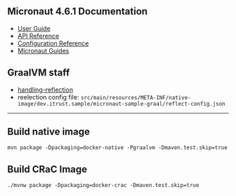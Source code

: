## Micronaut 4.6.1 Documentation

- [User Guide](https://docs.micronaut.io/4.6.1/guide/index.html)
- [API Reference](https://docs.micronaut.io/4.6.1/api/index.html)
- [Configuration Reference](https://docs.micronaut.io/4.6.1/guide/configurationreference.html)
- [Micronaut Guides](https://guides.micronaut.io/index.html)

## GraalVM staff

- [handling-reflection](https://guides.micronaut.io/latest/micronaut-graalvm-reflection-maven-java.html#handling-reflection)
- reelection config file: `src/main/resources/META-INF/native-image/dev.itrust.sample/micronaut-sample-graal/reflect-config.json` 
---

## Build native image

````shell
mvn package -Dpackaging=docker-native -Pgraalvm -Dmaven.test.skip=true
````

## Build CRaC Image

````shell
./mvnw package -Dpackaging=docker-crac -Dmaven.test.skip=true
````



